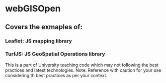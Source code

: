 # webGISOpen
## Covers the exmaples of: 
### Leaflet: JS mapping library
### TurfJS: JS GeoSpatial Operations library 

This is a part of University teaching code which may not following the best practices and latest technologies. 
Note: Reference with caution for your use considering th best practices as per your context. 
